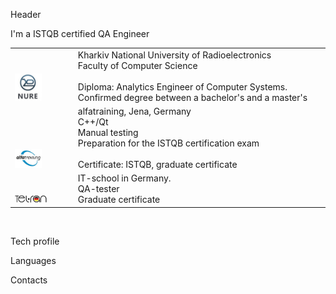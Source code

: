 Header

I'm a ISTQB certified QA Engineer
<table width="100%" border='0'>
   <tr> 
    <td width="20%" valign="bottom"><img src="assets\Nure.jpg" width="50%" height="50%"></td><td valign="middle">Kharkiv National University of Radioelectronics<br>Faculty of Computer Science<br><br>Diploma: Analytics Engineer of Computer
Systems. Confirmed degree between a bachelor's and a master's</td></tr>
    <tr><td width="20%" valign="bottom"><img src="assets\alfatraining.gif" width="50%" height="50%"></td><td valign="middle">alfatraining, Jena, Germany <br> C++/Qt <br>
Manual testing <br>
Preparation for the ISTQB certification exam <br><br> Certificate: ISTQB, graduate certificate</td>
    <tr><td width="20%" valign="bottom"><img src="assets\telran.png" width="60%" height="60%"></td><td valign="middle">IT-school in Germany.<br> QA-tester <br> Graduate certificate </td></tr>
   </tr>
  </table>
  </br>

Tech profile

Languages

Contacts

